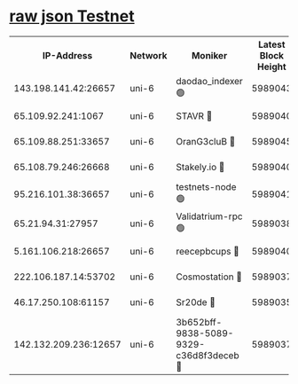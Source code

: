 [raw json Testnet](https://rpc-check.junot.stavr.tech/junot/rpc-junot-result.json)
=


<table><tr><th>IP-Address</th><th>Network</th><th>Moniker</th><th>Latest Block Height</th><th>Earliest Block Height</th><th>Catching Up</th><th>Tx Index</th><th>Voting Power</th><th>Scan Time</th></tr><tr><td>143.198.141.42:26657</td><td>uni-6</td><td>daodao_indexer 🟢</td><td>5989043</td><td>1</td><td>False</td><td>off</td><td>0</td><td>2023-12-11T19:59:42.932294200UTC</td></tr><tr><td>65.109.92.241:1067</td><td>uni-6</td><td>STAVR 🔴</td><td>5989040</td><td>1138541</td><td>False</td><td>on</td><td>6042</td><td>2023-12-11T19:59:32.473057927UTC</td></tr><tr><td>65.109.88.251:33657</td><td>uni-6</td><td>OranG3cluB 🔴</td><td>5989045</td><td>1138541</td><td>False</td><td>on</td><td>11</td><td>2023-12-11T19:59:47.394654003UTC</td></tr><tr><td>65.108.79.246:26668</td><td>uni-6</td><td>Stakely.io 🔴</td><td>5989040</td><td>1570872</td><td>False</td><td>on</td><td>1192034</td><td>2023-12-11T19:59:33.534725536UTC</td></tr><tr><td>95.216.101.38:36657</td><td>uni-6</td><td>testnets-node 🟢</td><td>5989041</td><td>1615130</td><td>False</td><td>on</td><td>0</td><td>2023-12-11T19:59:35.923688012UTC</td></tr><tr><td>65.21.94.31:27957</td><td>uni-6</td><td>Validatrium-rpc 🟢</td><td>5989038</td><td>2943363</td><td>False</td><td>on</td><td>0</td><td>2023-12-11T19:59:28.046516631UTC</td></tr><tr><td>5.161.106.218:26657</td><td>uni-6</td><td>reecepbcups 🔴</td><td>5989040</td><td>4468422</td><td>False</td><td>on</td><td>105015</td><td>2023-12-11T19:59:33.196609846UTC</td></tr><tr><td>222.106.187.14:53702</td><td>uni-6</td><td>Cosmostation 🔴</td><td>5989037</td><td>5344501</td><td>False</td><td>on</td><td>110003</td><td>2023-12-11T19:59:25.657593119UTC</td></tr><tr><td>46.17.250.108:61157</td><td>uni-6</td><td>Sr20de 🔴</td><td>5989035</td><td>5727371</td><td>False</td><td>on</td><td>28</td><td>2023-12-11T19:59:19.849989836UTC</td></tr><tr><td>142.132.209.236:12657</td><td>uni-6</td><td>3b652bff-9838-5089-9329-c36d8f3deceb 🔴</td><td>5989037</td><td>5981280</td><td>False</td><td>on</td><td>157563</td><td>2023-12-11T19:59:24.309649869UTC</td></tr></table>